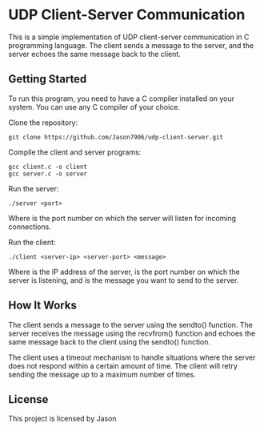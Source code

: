# UDP Client-Server Communication
This is a simple implementation of UDP client-server communication in C programming language. The client sends a message to the server, and the server echoes the same message back to the client.

## Getting Started
To run this program, you need to have a C compiler installed on your system. You can use any C compiler of your choice.

Clone the repository:
```bash=
git clone https://github.com/Jason7906/udp-client-server.git
```

Compile the client and server programs:
```bash=
gcc client.c -o client
gcc server.c -o server
```
Run the server:

```bash=
./server <port>
```

Where <port> is the port number on which the server will listen for incoming connections.

Run the client:

```bash=
./client <server-ip> <server-port> <message>
```
Where <server-ip> is the IP address of the server, <server-port> is the port number on which the server is listening, and <message> is the message you want to send to the server.

## How It Works
The client sends a message to the server using the sendto() function. The server receives the message using the recvfrom() function and echoes the same message back to the client using the sendto() function.

The client uses a timeout mechanism to handle situations where the server does not respond within a certain amount of time. The client will retry sending the message up to a maximum number of times.

## License
This project is licensed by Jason
